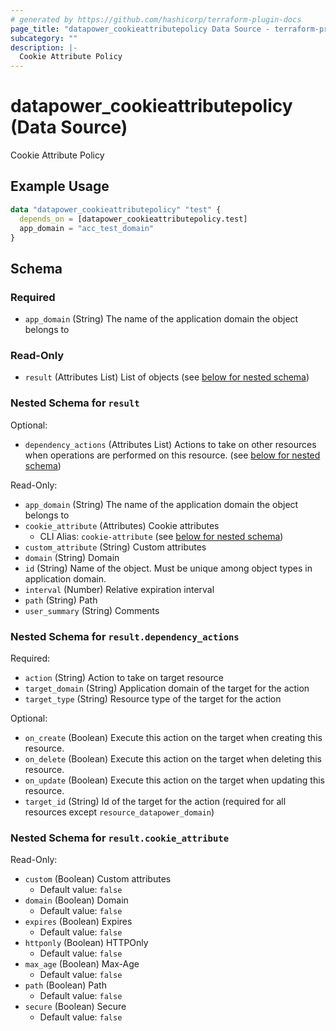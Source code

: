 ```yaml
---
# generated by https://github.com/hashicorp/terraform-plugin-docs
page_title: "datapower_cookieattributepolicy Data Source - terraform-provider-datapower"
subcategory: ""
description: |-
  Cookie Attribute Policy
---
```


# datapower_cookieattributepolicy (Data Source)

Cookie Attribute Policy

## Example Usage

```terraform
data "datapower_cookieattributepolicy" "test" {
  depends_on = [datapower_cookieattributepolicy.test]
  app_domain = "acc_test_domain"
}
```

<!-- schema generated by tfplugindocs -->
## Schema

### Required

- `app_domain` (String) The name of the application domain the object belongs to

### Read-Only

- `result` (Attributes List) List of objects (see [below for nested schema](#nestedatt--result))

<a id="nestedatt--result"></a>
### Nested Schema for `result`

Optional:

- `dependency_actions` (Attributes List) Actions to take on other resources when operations are performed on this resource. (see [below for nested schema](#nestedatt--result--dependency_actions))

Read-Only:

- `app_domain` (String) The name of the application domain the object belongs to
- `cookie_attribute` (Attributes) Cookie attributes
  - CLI Alias: `cookie-attribute` (see [below for nested schema](#nestedatt--result--cookie_attribute))
- `custom_attribute` (String) Custom attributes
- `domain` (String) Domain
- `id` (String) Name of the object. Must be unique among object types in application domain.
- `interval` (Number) Relative expiration interval
- `path` (String) Path
- `user_summary` (String) Comments

<a id="nestedatt--result--dependency_actions"></a>
### Nested Schema for `result.dependency_actions`

Required:

- `action` (String) Action to take on target resource
- `target_domain` (String) Application domain of the target for the action
- `target_type` (String) Resource type of the target for the action

Optional:

- `on_create` (Boolean) Execute this action on the target when creating this resource.
- `on_delete` (Boolean) Execute this action on the target when deleting this resource.
- `on_update` (Boolean) Execute this action on the target when updating this resource.
- `target_id` (String) Id of the target for the action (required for all resources except `resource_datapower_domain`)


<a id="nestedatt--result--cookie_attribute"></a>
### Nested Schema for `result.cookie_attribute`

Read-Only:

- `custom` (Boolean) Custom attributes
  - Default value: `false`
- `domain` (Boolean) Domain
  - Default value: `false`
- `expires` (Boolean) Expires
  - Default value: `false`
- `httponly` (Boolean) HTTPOnly
  - Default value: `false`
- `max_age` (Boolean) Max-Age
  - Default value: `false`
- `path` (Boolean) Path
  - Default value: `false`
- `secure` (Boolean) Secure
  - Default value: `false`
